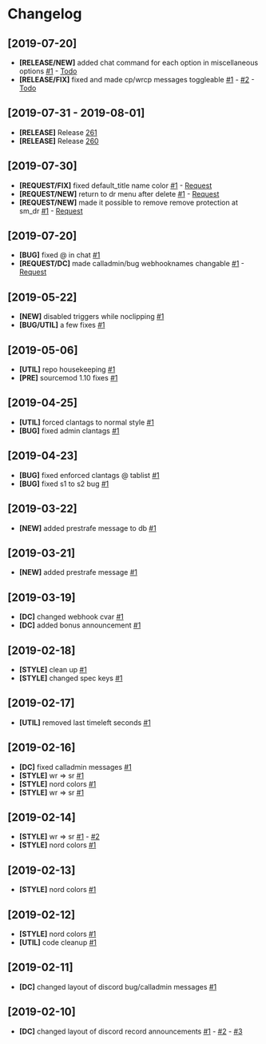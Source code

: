# Changelog

[2019-07-20]
---
* **[RELEASE/NEW]** added chat command for each option in miscellaneous options [#1](https://github.com/totles/z4lab-surftimer/commit/075694a9af16bc8772992dcc3c6fe833192806e6) - [Todo](https://github.com/totles/z4lab-surftimer/issues/38)
* **[RELEASE/FIX]** fixed and made cp/wrcp messages toggleable  [#1](https://github.com/totles/z4lab-surftimer/commit/1cdb099c87b24bf201add111f2cb8123b45555d6) - [#2](https://github.com/totles/z4lab-surftimer/commit/1cdb099c87b24bf201add111f2cb8123b45555d6) - [Todo](https://github.com/totles/z4lab-surftimer/issues/39)

[2019-07-31 - 2019-08-01]
---
* **[RELEASE]** Release [261](https://github.com/totles/z4lab-surftimer/tree/261)
* **[RELEASE]** Release [260](https://github.com/totles/z4lab-surftimer/tree/2.6)

[2019-07-30]
---
* **[REQUEST/FIX]** fixed default_title name color [#1](https://github.com/totles/z4lab-surftimer/commit/4381c12b61fba33ed678f61f648d5f870c1e79b3) - [Request](https://github.com/totles/z4lab-surftimer/issues/24)
* **[REQUEST/NEW]** return to dr menu after delete [#1](https://github.com/totles/z4lab-surftimer/commit/ae632a2c43d8ee9fbb9f81590cca44bc15c409d0) - [Request](https://github.com/totles/z4lab-surftimer/issues/27)
* **[REQUEST/NEW]** made it possible to remove remove protection at sm_dr [#1](https://github.com/totles/z4lab-surftimer/commit/83c01b34f124a4199fae3e730476374a94d14943) - [Request](https://github.com/totles/z4lab-surftimer/issues/27)

[2019-07-20]
---
* **[BUG]** fixed @ in chat [#1](https://github.com/totles/z4lab-surftimer/commit/fed31a8b9c06d94fad5414c591a748ccb142c463)
* **[REQUEST/DC]** made calladmin/bug webhooknames changable [#1](https://github.com/totles/z4lab-surftimer/commit/ece5ffcb5d64b17c86ff1f196fcf6e592369c907) - [Request](https://github.com/totles/z4lab-surftimer/issues/23)

[2019-05-22]
---
* **[NEW]** disabled triggers while noclipping [#1](https://github.com/totles/z4lab-surftimer/commit/a4065177b8c2453e4fe6249a514dba1f79bf55a2)
* **[BUG/UTIL]** a few fixes [#1](https://github.com/totles/z4lab-surftimer/commit/43d7dbe58bb485f8bf7856d05ddd46c178618319)

[2019-05-06]
---
* **[UTIL]** repo housekeeping [#1](https://github.com/totles/z4lab-surftimer/commit/dc7a0a9fe631e20c81c18182c720392b50236804)
* **[PRE]** sourcemod 1.10 fixes [#1](https://github.com/totles/z4lab-surftimer/commit/b31ff454b9182d2e4b3b96fb555f309732945fd7)

[2019-04-25]
---
* **[UTIL]** forced clantags to normal style [#1](https://github.com/totles/z4lab-surftimer/commit/d030af6ba92a89a6f55448346accf52fb5118db2)
* **[BUG]** fixed admin clantags [#1](https://github.com/totles/z4lab-surftimer/commit/4848dff2e0b95884da580286bacb4822069eb8e5)

[2019-04-23]
---
* **[BUG]** fixed enforced clantags @ tablist [#1](https://github.com/totles/z4lab-surftimer/commit/e0012df4f25916bc6502d55806e9124f6c35e521)
* **[BUG]** fixed s1 to s2 bug [#1](https://github.com/totles/z4lab-surftimer/commit/d7892b7aadbbde5a4d8f6802471f7be5791c12a7)

[2019-03-22]
---
* **[NEW]** added prestrafe message to db [#1](https://github.com/totles/z4lab-surftimer/commit/992abc555895ea835070e47ced69efd8508c0ec6)

[2019-03-21]
---
* **[NEW]** added prestrafe message [#1](https://github.com/totles/z4lab-surftimer/commit/385ccbe8d187e3ac0904eb7776df76a726118983)

[2019-03-19]
---
* **[DC]** changed webhook cvar [#1](https://github.com/totles/z4lab-surftimer/commit/7f5ca1dd1f170aa50359edd340ca98e25029d8a6)
* **[DC]** added bonus announcement [#1](https://github.com/totles/z4lab-surftimer/commit/a30fb691121ace576134c27e26fd5ddb70171f60)

[2019-02-18]
---
* **[STYLE]** clean up [#1](https://github.com/totles/z4lab-surftimer/commit/bb78a4478337a504d5521b8ecec58c0623877751)
* **[STYLE]** changed spec keys [#1](https://github.com/totles/z4lab-surftimer/commit/f88a0a77ab972b9c25fec1c39ceeb95c655c8c4d)

[2019-02-17]
---
* **[UTIL]** removed last timeleft seconds [#1](https://github.com/totles/z4lab-surftimer/commit/6f73aca9b84105f0f883c1e257859af54510cc80)

[2019-02-16]
---
* **[DC]** fixed calladmin messages [#1](https://github.com/totles/z4lab-surftimer/commit/ede06c446bdac87b3c826691a5cb0f8124bdf7b7)
* **[STYLE]** wr => sr [#1](https://github.com/totles/z4lab-surftimer/commit/621b8003fb5a3c8356271205492f274499b0f2a3)
* **[STYLE]** nord colors [#1](https://github.com/totles/z4lab-surftimer/commit/195e4cdd88d7b940a8c345497a438814189b7c62)
* **[STYLE]** wr => sr [#1](https://github.com/totles/z4lab-surftimer/commit/4b4d2fdcf9cf6d84503a695a18f30a6037e9e33d)

[2019-02-14]
---
* **[STYLE]** wr => sr [#1](https://github.com/totles/z4lab-surftimer/commit/ec0abddcf0508a86305fa618bd0f099c7a60fec5) - [#2](https://github.com/totles/z4lab-surftimer/commit/ff816ab14928f390f361d7cffd0b8e4a9901944c)
* **[STYLE]** nord colors [#1](https://github.com/totles/z4lab-surftimer/commit/bb5ec236f807ddfdf87adf4f19d00d0a187007ab)

[2019-02-13]
---
* **[STYLE]** nord colors [#1](https://github.com/totles/z4lab-surftimer/commit/a08650ff6f091df69d88afb6040af0858d2f63ab)

[2019-02-12]
---
* **[STYLE]** nord colors [#1](https://github.com/totles/z4lab-surftimer/commit/d5aad915d5a799cd0ca7418ec5c4eae2d311f707)
* **[UTIL]** code cleanup [#1](https://github.com/totles/z4lab-surftimer/commit/7342d245c6d5ba48fcc10da77ef59b151117e254)

[2019-02-11]
---
* **[DC]** changed layout of discord bug/calladmin messages [#1](https://github.com/totles/z4lab-surftimer/commit/16430e1be29e4497295d3b99a256baa98f2da6d4)

[2019-02-10]
---
* **[DC]** changed layout of discord record announcements [#1](https://github.com/totles/z4lab-surftimer/commit/a601fbe1208795a294075929b3a5d43e3ff23155) - [#2](https://github.com/totles/z4lab-surftimer/commit/e40050f25cf6eeb3c12df51a04b9c48c575e91c1) - [#3](https://github.com/totles/z4lab-surftimer/commit/6d61bdc6e926c94b863550300b021e672844a4c6)
